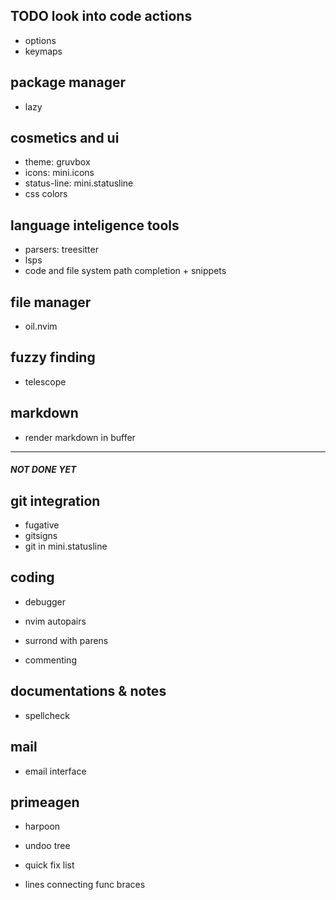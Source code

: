 
## TODO look into code actions

* options
* keymaps 

## package manager

* lazy

## cosmetics and ui

* theme: gruvbox
* icons: mini.icons
* status-line: mini.statusline
* css colors

## language inteligence tools

* parsers: treesitter
* lsps
* code and file system path completion + snippets 

## file manager

* oil.nvim

## fuzzy finding

* telescope

## markdown

* render markdown in buffer

---

##### NOT DONE YET

## git integration

* fugative
* gitsigns
* git in mini.statusline

## coding

* debugger

* nvim autopairs
* surrond with parens
* commenting

## documentations & notes

* spellcheck

## mail

* email interface

## primeagen

* harpoon
* undoo tree
* quick fix list

* lines connecting func braces
